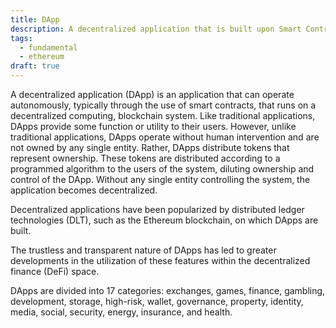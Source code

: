 ```yaml
---
title: DApp
description: A decentralized application that is built upon Smart Contracts and can operate autonomously
tags:
  - fundamental
  - ethereum
draft: true
---
```


A decentralized application (DApp) is an application that can operate autonomously, typically through the use of smart contracts, that runs on a decentralized computing, blockchain system. Like traditional applications, DApps provide some function or utility to their users. However, unlike traditional applications, DApps operate without human intervention and are not owned by any single entity. Rather, DApps distribute tokens that represent ownership. These tokens are distributed according to a programmed algorithm to the users of the system, diluting ownership and control of the DApp. Without any single entity controlling the system, the application becomes decentralized.

Decentralized applications have been popularized by distributed ledger technologies (DLT), such as the Ethereum blockchain, on which DApps are built.

The trustless and transparent nature of DApps has led to greater developments in the utilization of these features within the decentralized finance (DeFi) space.

DApps are divided into 17 categories: exchanges, games, finance, gambling, development, storage, high-risk, wallet, governance, property, identity, media, social, security, energy, insurance, and health.


